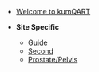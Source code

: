 
- [Welcome to kumQART](README.md)

- **Site Specific**
    - [Guide](Home/guide.md)
    - [Second](Home/second.md)
    - [Prostate/Pelvis](Home/ProstatePelvis.md)
